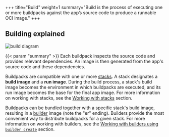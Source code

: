 +++
title="Build"
weight=1
summary="Build is the process of executing one or more buildpacks against the app’s source code to produce a runnable OCI image."
+++

## Building explained

![build diagram](/docs/concepts/operations/build.svg)

{{< param "summary" >}} Each buildpack inspects the 
source code and provides relevant dependencies. An image is then generated from the app's source code and these 
dependencies.

Buildpacks are compatible with one or more [stacks](/docs/concepts/components/stack). A stack designates a **build image**
and a **run image**. During the build process, a stack's build image becomes the environment in which buildpacks are
executed, and its run image becomes the base for the final app image. For more information on working with stacks, see
the [Working with stacks](/docs/concepts/components/stack) section.

Buildpacks can be bundled together with a specific stack's build image, resulting in a
[builder](/docs/concepts/components/builder) image (note the "er" ending). Builders provide the most
convenient way to distribute buildpacks for a given stack. For more information on working with builders, see the
[Working with builders using `builder create`](/docs/concepts/components/builder) section.

